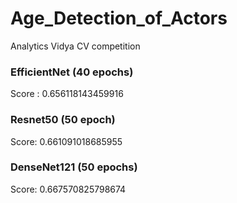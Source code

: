 # Age_Detection_of_Actors
Analytics Vidya CV competition

### EfficientNet (40 epochs)
Score : 0.656118143459916

### Resnet50 (50 epoch)
Score: 0.661091018685955

### DenseNet121 (50 epochs)
Score: 0.667570825798674
